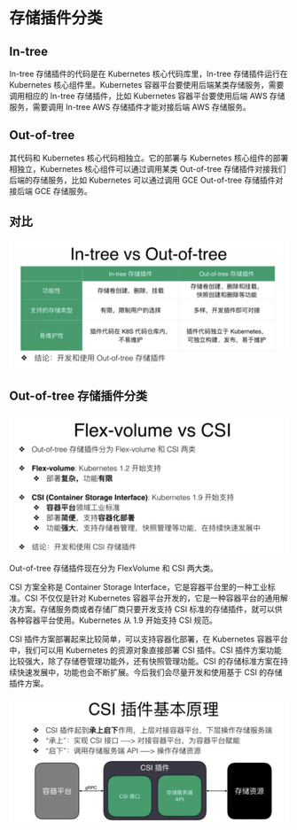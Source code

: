 # 存储插件分类

## In-tree

In-tree 存储插件的代码是在 Kubernetes 核心代码库里，In-tree 存储插件运行在 Kubernetes 核心组件里。Kubernetes 容器平台要使用后端某类存储服务，需要调用相应的 In-tree 存储插件，比如 Kubernetes 容器平台要使用后端 AWS 存储服务，需要调用 In-tree AWS 存储插件才能对接后端 AWS 存储服务。

## Out-of-tree

其代码和 Kubernetes 核心代码相独立。它的部署与 Kubernetes 核心组件的部署相独立，Kubernetes 核心组件可以通过调用某类 Out-of-tree 存储插件对接我们后端的存储服务，比如 Kubernetes 可以通过调用 GCE Out-of-tree 存储插件对接后端 GCE 存储服务。

## 对比

![](../.gitbook/assets/image%20%288%29.png)

## Out-of-tree 存储插件分类

![](../.gitbook/assets/image%20%286%29.png)

Out-of-tree 存储插件现在分为 FlexVolume 和 CSI 两大类。

CSI 方案全称是 Container Storage Interface，它是容器平台里的一种工业标准。CSI 不仅仅是针对 Kubernetes 容器平台开发的，它是一种容器平台的通用解决方案。存储服务商或者存储厂商只要开发支持 CSI 标准的存储插件，就可以供各种容器平台使用。Kubernetes 从 1.9 开始支持 CSI 规范。

CSI 插件方案部署起来比较简单，可以支持容器化部署，在 Kubernetes 容器平台中，我们可以用 Kubernetes 的资源对象直接部署 CSI 插件。CSI 插件方案功能比较强大，除了存储卷管理功能外，还有快照管理功能。CSI 的存储标准方案在持续快速发展中，功能也会不断扩展。今后我们会尽量开发和使用基于 CSI 的存储插件方案。

![](../.gitbook/assets/image%20%287%29.png)

